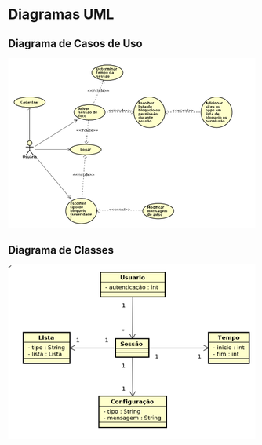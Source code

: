 # Diagramas UML

## Diagrama de Casos de Uso

![Casos de Uso](diagrama-caso-de-uso-v1.1.png)

## Diagrama de Classes

![Classes](diagrama-classes-v1.1.png)